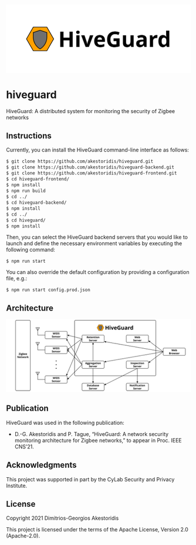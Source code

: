 <img src="https://github.com/akestoridis/hiveguard/raw/a9bff35964406c9ef4ad5c21f4ea7263747ae3ce/hiveguard-header.png">

# hiveguard

HiveGuard: A distributed system for monitoring the security of Zigbee networks


## Instructions

Currently, you can install the HiveGuard command-line interface as follows:
```console
$ git clone https://github.com/akestoridis/hiveguard.git
$ git clone https://github.com/akestoridis/hiveguard-backend.git
$ git clone https://github.com/akestoridis/hiveguard-frontend.git
$ cd hiveguard-frontend/
$ npm install
$ npm run build
$ cd ../
$ cd hiveguard-backend/
$ npm install
$ cd ../
$ cd hiveguard/
$ npm install
```

Then, you can select the HiveGuard backend servers that you would like to launch and define the necessary environment variables by executing the following command:
```console
$ npm run start
```

You can also override the default configuration by providing a configuration file, e.g.:
```console
$ npm run start config.prod.json
```


## Architecture

<img src="https://github.com/akestoridis/hiveguard/raw/3599091ad49b3493d4939ab9826b837807c610ea/hiveguard-architecture.png">


## Publication

HiveGuard was used in the following publication:

* D.-G. Akestoridis and P. Tague, “HiveGuard: A network security monitoring architecture for Zigbee networks,” to appear in Proc. IEEE CNS’21.


## Acknowledgments

This project was supported in part by the CyLab Security and Privacy Institute.


## License

Copyright 2021 Dimitrios-Georgios Akestoridis

This project is licensed under the terms of the Apache License, Version 2.0 (Apache-2.0).
